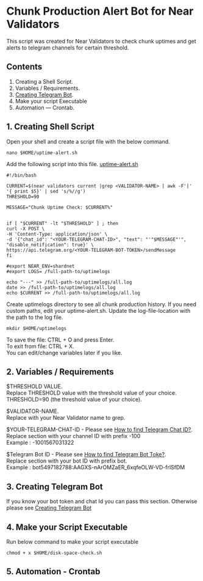 # Chunk Production Alert Bot for Near Validators

This script was created for Near Validators to check chunk uptimes and get alerts to telegram channels for certain threshold.

## Contents

1. Creating a Shell Script.
2. Variables / Requirements.
3. [Creating Telegram Bot](https://github.com/GateOmega/Chunk-Production-Alert-Bot/blob/main/Telegram-Bot.md). 
4. Make your script Executable
5. Automation — Crontab.

## 1. Creating Shell Script

Open your shell and create a script file with the below command.

```
nano $HOME/uptime-alert.sh
```

Add the following script into this file. [uptime-alert.sh](https://github.com/GateOmega/Chunk-Production-Alert-Bot/blob/main/uptime-alert.sh)

```
#!/bin/bash

CURRENT=$(near validators current |grep <VALIDATOR-NAME> | awk -F'|' '{ print $5}' | sed 's/%//g')
THRESHOLD=90

MESSAGE="Chunk Uptime Check: $CURRENT%"


if [ "$CURRENT" -lt "$THRESHOLD" ] ; then
curl -X POST \
-H 'Content-Type: application/json' \
-d '{"chat_id": "<YOUR-TELEGRAM-CHAT-ID>", "text": "'"$MESSAGE"'", "disable_notification": true}' \
https://api.telegram.org/<YOUR-TELEGRAM-BOT-TOKEN>/sendMessage
fi

#export NEAR_ENV=shardnet
#export LOGS= /full-path-to/uptimelogs

echo "---" >> /full-path-to/uptimelogs/all.log
date >> /full-path-to/uptimelogs/all.log
echo $CURRENT >> /full-path-to/uptimelogs/all.log

```
Create uptimelogs directory to see all chunk production history. If you need custom paths, edit your uptime-alert.sh. Update the log-file-location with the path to the log file.
```
mkdir $HOME/uptimelogs 
```
To save the file: CTRL + O and press Enter.  
To exit from file: CTRL + X.  
You can edit/change variables later if you like.

## 2. Variables / Requirements

$THRESHOLD VALUE.  
Replace THRESHOLD value with the threshold value of your choice.   
THRESHOLD=90 (the threshold value of your choice).  
  
$VALIDATOR-NAME.  
Replace with your Near Validator name to grep.   

$YOUR-TELEGRAM-CHAT-ID - Please see [How to find Telegram Chat ID?](https://github.com/GateOmega/Chunk-Production-Alert-Bot/blob/main/Telegram-Bot.md).     
Replace <YOUR TELEGRAM CHAT ID> section with your channel ID with prefix -100  
Example : -1001567031322   

$Telegram Bot ID - Please see [How to find Telegram Bot Toke?](https://github.com/GateOmega/Chunk-Production-Alert-Bot/blob/main/Telegram-Bot.md).    
Replace <YOUR-TELEGRAM-BOT-TOKEN> section with your bot ID with prefix bot.  
Example : bot5497182788:AAGXS-nArOMZaER_6xqfeOLW-VD-frlSfDM  

## 3. Creating Telegram Bot 

If you know your bot token and chat Id you can pass this section. Otherwise please see [Creating Telegram Bot](https://github.com/GateOmega/Chunk-Production-Alert-Bot/blob/main/Telegram-Bot.md)

## 4. Make your Script Executable

Run below command to make your script executable

```
chmod + x $HOME/disk-space-check.sh
```
## 5. Automation - Crontab

